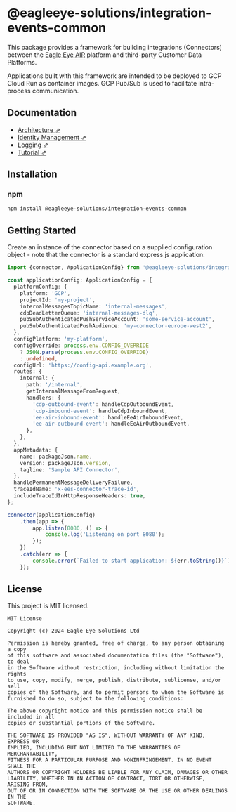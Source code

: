 # @eagleeye-solutions/integration-events-common

This package provides a framework for building integrations (Connectors) between the [Eagle Eye AIR](https://eagleeye.com/air-platform) platform and third-party Customer Data Platforms.

Applications built with this framework are intended to be deployed to GCP Cloud Run as container images. GCP Pub/Sub is used to facilitate intra-process communication.

## Documentation

- [Architecture ⇗](./docs/architecture.md)
- [Identity Management ⇗](./docs/identity-management.md)
- [Logging ⇗](./docs/logging.md)
- [Tutorial ⇗](./docs/tutorial.md)

## Installation

### npm

```
npm install @eagleeye-solutions/integration-events-common
```

## Getting Started

Create an instance of the connector based on a supplied configuration object - note that the connector is a standard express.js application:

```typescript
import {connector, ApplicationConfig} from '@eagleeye-solutions/integration-events-common';

const applicationConfig: ApplicationConfig = {
  platformConfig: {
    platform: 'GCP',
    projectId: 'my-project',
    internalMessagesTopicName: 'internal-messages',
    cdpDeadLetterQueue: 'internal-messages-dlq',
    pubSubAuthenticatedPushServiceAccount: 'some-service-account',
    pubSubAuthenticatedPushAudience: 'my-connector-europe-west2',
  },
  configPlatform: 'my-platform',
  configOverride: process.env.CONFIG_OVERRIDE
    ? JSON.parse(process.env.CONFIG_OVERRIDE)
    : undefined,
  configUrl: 'https://config-api.example.org',
  routes: {
    internal: {
      path: '/internal',
      getInternalMessageFromRequest,
      handlers: {
        'cdp-outbound-event': handleCdpOutboundEvent,
        'cdp-inbound-event': handleCdpInboundEvent,
        'ee-air-inbound-event': handleEeAirInboundEvent,
        'ee-air-outbound-event': handleEeAirOutboundEvent,
      },
    },
  },
  appMetadata: {
    name: packageJson.name,
    version: packageJson.version,
    tagline: 'Sample API Connector',
  },
  handlePermanentMessageDeliveryFailure,
  traceIdName: 'x-ees-connector-trace-id',
  includeTraceIdInHttpResponseHeaders: true,
};

connector(applicationConfig)
    .then(app => {
        app.listen(8080, () => {
            console.log('Listening on port 8080');
        });
    })
    .catch(err => {
        console.error(`Failed to start application: ${err.toString()}`);
    });
```

## License

This project is MIT licensed.

```
MIT License

Copyright (c) 2024 Eagle Eye Solutions Ltd

Permission is hereby granted, free of charge, to any person obtaining a copy
of this software and associated documentation files (the "Software"), to deal
in the Software without restriction, including without limitation the rights
to use, copy, modify, merge, publish, distribute, sublicense, and/or sell
copies of the Software, and to permit persons to whom the Software is
furnished to do so, subject to the following conditions:

The above copyright notice and this permission notice shall be included in all
copies or substantial portions of the Software.

THE SOFTWARE IS PROVIDED "AS IS", WITHOUT WARRANTY OF ANY KIND, EXPRESS OR
IMPLIED, INCLUDING BUT NOT LIMITED TO THE WARRANTIES OF MERCHANTABILITY,
FITNESS FOR A PARTICULAR PURPOSE AND NONINFRINGEMENT. IN NO EVENT SHALL THE
AUTHORS OR COPYRIGHT HOLDERS BE LIABLE FOR ANY CLAIM, DAMAGES OR OTHER
LIABILITY, WHETHER IN AN ACTION OF CONTRACT, TORT OR OTHERWISE, ARISING FROM,
OUT OF OR IN CONNECTION WITH THE SOFTWARE OR THE USE OR OTHER DEALINGS IN THE
SOFTWARE.
```
